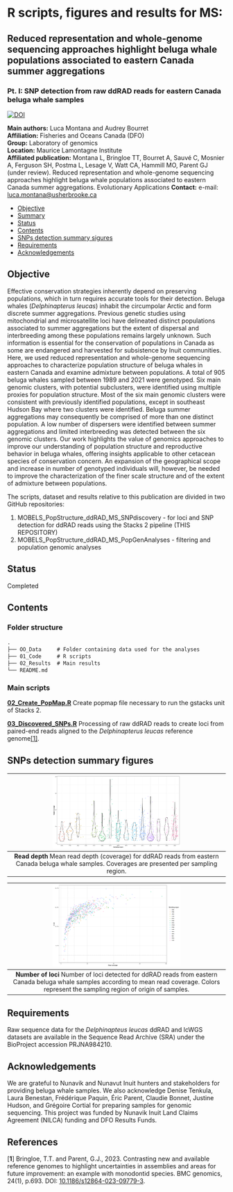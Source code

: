 # R scripts, figures and results for MS:
## Reduced representation and whole-genome sequencing approaches highlight beluga whale populations associated to eastern Canada summer aggregations
### Pt. I: SNP detection from raw ddRAD reads for eastern Canada beluga whale samples

[![DOI](https://zenodo.org/badge/DOI/10.5281/zenodo.14004391.svg)](https://doi.org/10.5281/zenodo.14004391)

__Main authors:__  Luca Montana and Audrey Bourret  
__Affiliation:__  Fisheries and Oceans Canada (DFO)   
__Group:__        Laboratory of genomics   
__Location:__     Maurice Lamontagne Institute  
__Affiliated publication:__ Montana L, Bringloe TT, Bourret A, Sauvé C, Mosnier A, Ferguson SH, Postma L, Lesage V, Watt CA, Hammill MO, Parent GJ (under review). Reduced representation and whole-genome sequencing approaches highlight beluga whale populations associated to eastern Canada summer aggregations. Evolutionary Applications
__Contact:__      e-mail: luca.montana@usherbrooke.ca

- [Objective](#objective)
- [Summary](#summary)
- [Status](#status)
- [Contents](#contents)
- [SNPs detection summary sigures](#snps-detection-summary-figures)
- [Requirements](#requirements)
- [Acknowledgements](#acknowledgements)


## Objective

Effective conservation strategies inherently depend on preserving populations, which in turn requires accurate tools for their detection. Beluga whales (*Delphinapterus leucas*) inhabit the circumpolar Arctic and form discrete summer aggregations. Previous genetic studies using mitochondrial and microsatellite loci have delineated distinct populations associated to summer aggregations but the extent of dispersal and interbreeding among these populations remains largely unknown. Such information is essential for the conservation of populations in Canada as some are endangered and harvested for subsistence by Inuit communities. Here, we used reduced representation and whole-genome sequencing approaches to characterize population structure of beluga whales in eastern Canada and examine admixture between populations. A total of 905 beluga whales sampled between 1989 and 2021 were genotyped. Six main genomic clusters, with potential subclusters, were identified using multiple proxies for population structure. Most of the six main genomic clusters were consistent with previously identified populations, except in southeast Hudson Bay where two clusters were identified. Beluga summer aggregations may consequently be comprised of more than one distinct population. A low number of dispersers were identified between summer aggregations and limited interbreeding was detected between the six genomic clusters. Our work highlights the value of genomics approaches to improve our understanding of population structure and reproductive behavior in beluga whales, offering insights applicable to other cetacean species of conservation concern. An expansion of the geographical scope and increase in number of genotyped individuals will, however, be needed to improve the characterization of the finer scale structure and of the extent of admixture between populations.

The scripts, dataset and results relative to this publication are divided in two GitHub repositories:
1) MOBELS_PopStructure_ddRAD_MS_SNPdiscovery - for loci and SNP detection for ddRAD reads using the Stacks 2 pipeline (THIS REPOSITORY)
2) MOBELS_PopStructure_ddRAD_MS_PopGenAnalyses - filtering and population genomic analyses


## Status
Completed


## Contents
### Folder structure

    .
    ├── OO_Data     # Folder containing data used for the analyses 
    ├── 01_Code     # R scripts  
    ├── 02_Results  # Main results      
    └── README.md


### Main scripts

[**02_Create_PopMap.R**](01_Scripts/02_Create_PopMap.R) Create popmap file necessary to run the gstacks unit of Stacks 2.

[**03_Discovered_SNPs.R**](01_Scripts/03_Discovered_SNPs.R) Processing of raw ddRAD reads to create loci from paired-end reads aligned to the *Delphinapterus leucas* reference genome[[1]](#reference1). 


## SNPs detection summary figures

| <img src="02_Results/00_Stacks/05b_Stacks.ref/01_Bringloe_22xii22/01_popgen/CoverageByPop2_TB_final_230203.png" width=60% height=60%> |
|:--:| 
| **Read depth** Mean read depth (coverage) for ddRAD reads from eastern Canada beluga whale samples. Coverages are presented per sampling region. |

| <img src="02_Results/00_Stacks/05b_Stacks.ref/01_Bringloe_22xii22/01_popgen/CoverageVSloci_TB_final_230203.png" width=60% height=60%> |
|:--:| 
| **Number of loci** Number of loci detected for ddRAD reads from eastern Canada beluga whale samples according to mean read coverage. Colors represent the sampling region of origin of samples. |


## Requirements
Raw sequence data for the *Delphinapteus leucas* ddRAD and lcWGS datasets are available in the Sequence Read Archive (SRA) under the BioProject accession PRJNA984210. 

## Acknowledgements
We are grateful to Nunavik and Nunavut Inuit hunters and stakeholders for providing beluga whale samples. We also acknowledge Denise Tenkula, Laura Benestan, Frédérique Paquin, Éric Parent, Claudie Bonnet, Justine Hudson, and Grégoire Cortial for preparing samples for genomic sequencing. This project was funded by Nunavik Inuit Land Claims Agreement (NILCA) funding and DFO Results Funds.


## References

<a name="reference1">[**1**]</a> Bringloe, T.T. and Parent, G.J., 2023. Contrasting new and available reference genomes to highlight uncertainties in assemblies and areas for future improvement: an example with monodontid species. BMC genomics, 24(1), p.693. DOI: [10.1186/s12864-023-09779-3](https://doi.org/10.1186/s12864-023-09779-3).